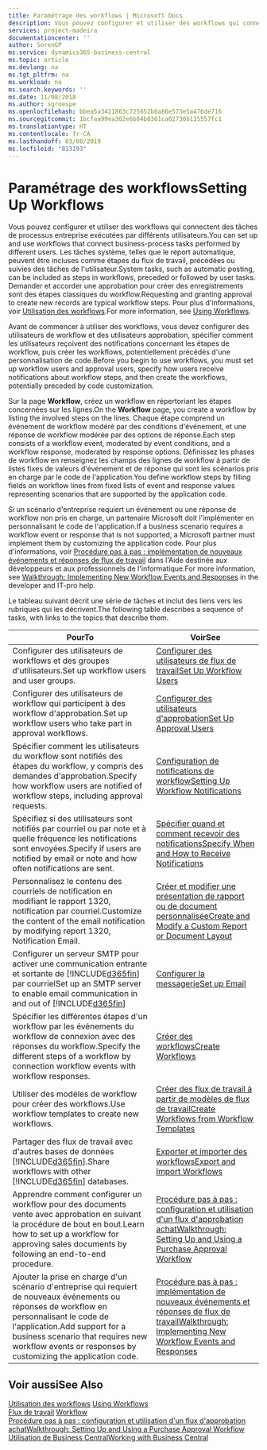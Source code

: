 ```yaml
---
title: Paramétrage des workflows | Microsoft Docs
description: Vous pouvez configurer et utiliser des workflows qui connectent des tâches de processus entreprise exécutées par différents utilisateurs. Les tâches système, telles que le report automatique, peuvent être incluses comme étapes du flux de travail, précédées ou suivies des tâches de l'utilisateur. Demander et accorder une approbation pour créer des enregistrements sont des étapes classiques du workflow.
services: project-madeira
documentationcenter: ''
author: SorenGP
ms.service: dynamics365-business-central
ms.topic: article
ms.devlang: na
ms.tgt_pltfrm: na
ms.workload: na
ms.search.keywords: ''
ms.date: 11/08/2018
ms.author: sgroespe
ms.openlocfilehash: bbea5a3421863c725652b8a86e573e5a476de716
ms.sourcegitcommit: 1bcfaa99ea302e6b84b8361ca02730b135557fc1
ms.translationtype: HT
ms.contentlocale: fr-CA
ms.lasthandoff: 03/08/2019
ms.locfileid: "813193"
---
```

# <a name="setting-up-workflows"></a><span data-ttu-id="181aa-105">Paramétrage des workflows</span><span class="sxs-lookup"><span data-stu-id="181aa-105">Setting Up Workflows</span></span>
<span data-ttu-id="181aa-106">Vous pouvez configurer et utiliser des workflows qui connectent des tâches de processus entreprise exécutées par différents utilisateurs.</span><span class="sxs-lookup"><span data-stu-id="181aa-106">You can set up and use workflows that connect business-process tasks performed by different users.</span></span> <span data-ttu-id="181aa-107">Les tâches système, telles que le report automatique, peuvent être incluses comme étapes du flux de travail, précédées ou suivies des tâches de l'utilisateur.</span><span class="sxs-lookup"><span data-stu-id="181aa-107">System tasks, such as automatic posting, can be included as steps in workflows, preceded or followed by user tasks.</span></span> <span data-ttu-id="181aa-108">Demander et accorder une approbation pour créer des enregistrements sont des étapes classiques du workflow.</span><span class="sxs-lookup"><span data-stu-id="181aa-108">Requesting and granting approval to create new records are typical workflow steps.</span></span> <span data-ttu-id="181aa-109">Pour plus d'informations, voir [Utilisation des workflows](across-use-workflows.md).</span><span class="sxs-lookup"><span data-stu-id="181aa-109">For more information, see [Using Workflows](across-use-workflows.md).</span></span>  

 <span data-ttu-id="181aa-110">Avant de commencer à utiliser des workflows, vous devez configurer des utilisateurs de workflow et des utilisateurs approbation, spécifier comment les utilisateurs reçoivent des notifications concernant les étapes de workflow, puis créer les workflows, potentiellement précédés d'une personnalisation de code.</span><span class="sxs-lookup"><span data-stu-id="181aa-110">Before you begin to use workflows, you must set up workflow users and approval users, specify how users receive notifications about workflow steps, and then create the workflows, potentially preceded by code customization.</span></span>  

 <span data-ttu-id="181aa-111">Sur la page **Workflow**, créez un workflow en répertoriant les étapes concernées sur les lignes.</span><span class="sxs-lookup"><span data-stu-id="181aa-111">On the **Workflow** page, you create a workflow by listing the involved steps on the lines.</span></span> <span data-ttu-id="181aa-112">Chaque étape comprend un événement de workflow modéré par des conditions d'événement, et une réponse de workflow modérée par des options de réponse.</span><span class="sxs-lookup"><span data-stu-id="181aa-112">Each step consists of a workflow event, moderated by event conditions, and a workflow response, moderated by response options.</span></span> <span data-ttu-id="181aa-113">Définissez les phases de workflow en renseignez les champs des lignes de workflow à partir de listes fixes de valeurs d'événement et de réponse qui sont les scénarios pris en charge par le code de l'application.</span><span class="sxs-lookup"><span data-stu-id="181aa-113">You define workflow steps by filling fields on workflow lines from fixed lists of event and response values representing scenarios that are supported by the application code.</span></span>  

 <span data-ttu-id="181aa-114">Si un scénario d'entreprise requiert un événement ou une réponse de workflow non pris en charge, un partenaire Microsoft doit l'implémenter en personnalisant le code de l'application.</span><span class="sxs-lookup"><span data-stu-id="181aa-114">If a business scenario requires a workflow event or response that is not supported, a Microsoft partner must implement them by customizing the application code.</span></span> <span data-ttu-id="181aa-115">Pour plus d'informations, voir [Procédure pas à pas : implémentation de nouveaux événements et réponses de flux de travail](/dynamics-nav/Walkthrough--Implementing-New-Workflow-Events-and-Responses) dans l'Aide destinée aux développeurs et aux professionnels de l'informatique.</span><span class="sxs-lookup"><span data-stu-id="181aa-115">For more information, see [Walkthrough: Implementing New Workflow Events and Responses](/dynamics-nav/Walkthrough--Implementing-New-Workflow-Events-and-Responses) in the developer and IT-pro help.</span></span>

 <span data-ttu-id="181aa-116">Le tableau suivant décrit une série de tâches et inclut des liens vers les rubriques qui les décrivent.</span><span class="sxs-lookup"><span data-stu-id="181aa-116">The following table describes a sequence of tasks, with links to the topics that describe them.</span></span>  

|<span data-ttu-id="181aa-117">**Pour**</span><span class="sxs-lookup"><span data-stu-id="181aa-117">**To**</span></span>|<span data-ttu-id="181aa-118">**Voir**</span><span class="sxs-lookup"><span data-stu-id="181aa-118">**See**</span></span>|  
|------------|-------------|  
|<span data-ttu-id="181aa-119">Configurer des utilisateurs de workflows et des groupes d'utilisateurs.</span><span class="sxs-lookup"><span data-stu-id="181aa-119">Set up workflow users and user groups.</span></span>|[<span data-ttu-id="181aa-120">Configurer des utilisateurs de flux de travail</span><span class="sxs-lookup"><span data-stu-id="181aa-120">Set Up Workflow Users</span></span>](across-how-to-set-up-workflow-users.md)|  
|<span data-ttu-id="181aa-121">Configurer des utilisateurs de workflow qui participent à des workflow d'approbation.</span><span class="sxs-lookup"><span data-stu-id="181aa-121">Set up workflow users who take part in approval workflows.</span></span>|[<span data-ttu-id="181aa-122">Configurer des utilisateurs d'approbation</span><span class="sxs-lookup"><span data-stu-id="181aa-122">Set Up Approval Users</span></span>](across-how-to-set-up-approval-users.md)|  
|<span data-ttu-id="181aa-123">Spécifier comment les utilisateurs du workflow sont notifiés des étapes du workflow, y compris des demandes d'approbation.</span><span class="sxs-lookup"><span data-stu-id="181aa-123">Specify how workflow users are notified of workflow steps, including approval requests.</span></span>|[<span data-ttu-id="181aa-124">Configuration de notifications de workflow</span><span class="sxs-lookup"><span data-stu-id="181aa-124">Setting Up Workflow Notifications</span></span>](across-setting-up-workflow-notifications.md)|  
|<span data-ttu-id="181aa-125">Spécifiez si des utilisateurs sont notifiés par courriel ou par note et à quelle fréquence les notifications sont envoyées.</span><span class="sxs-lookup"><span data-stu-id="181aa-125">Specify if users are notified by email or note and how often notifications are sent.</span></span>|[<span data-ttu-id="181aa-126">Spécifier quand et comment recevoir des notifications</span><span class="sxs-lookup"><span data-stu-id="181aa-126">Specify When and How to Receive Notifications</span></span>](across-how-to-specify-when-and-how-to-receive-notifications.md)|  
|<span data-ttu-id="181aa-127">Personnalisez le contenu des courriels de notification en modifiant le rapport 1320, notification par courriel.</span><span class="sxs-lookup"><span data-stu-id="181aa-127">Customize the content of the email notification by modifying report 1320, Notification Email.</span></span>|[<span data-ttu-id="181aa-128">Créer et modifier une présentation de rapport ou de document personnalisée</span><span class="sxs-lookup"><span data-stu-id="181aa-128">Create and Modify a Custom Report or Document Layout</span></span>](ui-how-create-custom-report-layout.md)|  
|<span data-ttu-id="181aa-129">Configurer un serveur SMTP pour activer une communication entrante et sortante de [!INCLUDE[d365fin](includes/d365fin_md.md)] par courriel</span><span class="sxs-lookup"><span data-stu-id="181aa-129">Set up an SMTP server to enable email communication in and out of [!INCLUDE[d365fin](includes/d365fin_md.md)]</span></span>|[<span data-ttu-id="181aa-130">Configurer la messagerie</span><span class="sxs-lookup"><span data-stu-id="181aa-130">Set up Email</span></span>](admin-how-setup-email.md)|
|<span data-ttu-id="181aa-131">Spécifier les différentes étapes d'un workflow par les événements du workflow de connexion avec des réponses du workflow.</span><span class="sxs-lookup"><span data-stu-id="181aa-131">Specify the different steps of a workflow by connection workflow events with workflow responses.</span></span>|[<span data-ttu-id="181aa-132">Créer des workflows</span><span class="sxs-lookup"><span data-stu-id="181aa-132">Create Workflows</span></span>](across-how-to-create-workflows.md)|  
|<span data-ttu-id="181aa-133">Utiliser des modèles de workflow pour créer des workflows.</span><span class="sxs-lookup"><span data-stu-id="181aa-133">Use workflow templates to create new workflows.</span></span>|[<span data-ttu-id="181aa-134">Créer des flux de travail à partir de modèles de flux de travail</span><span class="sxs-lookup"><span data-stu-id="181aa-134">Create Workflows from Workflow Templates</span></span>](across-how-to-create-workflows-from-workflow-templates.md)|  
|<span data-ttu-id="181aa-135">Partager des flux de travail avec d'autres bases de données [!INCLUDE[d365fin](includes/d365fin_md.md)].</span><span class="sxs-lookup"><span data-stu-id="181aa-135">Share workflows with other [!INCLUDE[d365fin](includes/d365fin_md.md)] databases.</span></span>|[<span data-ttu-id="181aa-136">Exporter et importer des workflows</span><span class="sxs-lookup"><span data-stu-id="181aa-136">Export and Import Workflows</span></span>](across-how-to-export-and-import-workflows.md)|  
|<span data-ttu-id="181aa-137">Apprendre comment configurer un workflow pour des documents vente avec approbation en suivant la procédure de bout en bout.</span><span class="sxs-lookup"><span data-stu-id="181aa-137">Learn how to set up a workflow for approving sales documents by following an end-to-end procedure.</span></span>|[<span data-ttu-id="181aa-138">Procédure pas à pas : configuration et utilisation d'un flux d'approbation achat</span><span class="sxs-lookup"><span data-stu-id="181aa-138">Walkthrough: Setting Up and Using a Purchase Approval Workflow</span></span>](walkthrough-setting-up-and-using-a-purchase-approval-workflow.md)|  
|<span data-ttu-id="181aa-139">Ajouter la prise en charge d'un scénario d'entreprise qui requiert de nouveaux événements ou réponses de workflow en personnalisant le code de l'application.</span><span class="sxs-lookup"><span data-stu-id="181aa-139">Add support for a business scenario that requires new workflow events or responses by customizing the application code.</span></span>|[<span data-ttu-id="181aa-140">Procédure pas à pas : implémentation de nouveaux événements et réponses de flux de travail</span><span class="sxs-lookup"><span data-stu-id="181aa-140">Walkthrough: Implementing New Workflow Events and Responses</span></span>](/dynamics-nav/Walkthrough--Implementing-New-Workflow-Events-and-Responses)|  

## <a name="see-also"></a><span data-ttu-id="181aa-141">Voir aussi</span><span class="sxs-lookup"><span data-stu-id="181aa-141">See Also</span></span>  
 <span data-ttu-id="181aa-142">[Utilisation des workflows](across-use-workflows.md) </span><span class="sxs-lookup"><span data-stu-id="181aa-142">[Using Workflows](across-use-workflows.md) </span></span>  
 <span data-ttu-id="181aa-143">[Flux de travail](across-workflow.md) </span><span class="sxs-lookup"><span data-stu-id="181aa-143">[Workflow](across-workflow.md) </span></span>  
 [<span data-ttu-id="181aa-144">Procédure pas à pas : configuration et utilisation d'un flux d'approbation achat</span><span class="sxs-lookup"><span data-stu-id="181aa-144">Walkthrough: Setting Up and Using a Purchase Approval Workflow</span></span>](walkthrough-setting-up-and-using-a-purchase-approval-workflow.md)  
 [<span data-ttu-id="181aa-145">Utilisation de Business Central</span><span class="sxs-lookup"><span data-stu-id="181aa-145">Working with Business Central</span></span>](ui-work-product.md)
